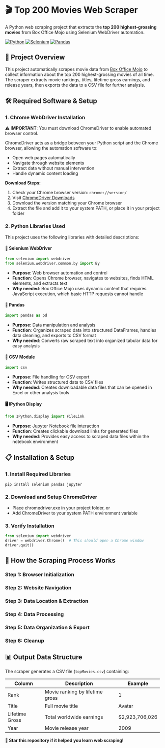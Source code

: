 # 🎬 Top 200 Movies Web Scraper

A Python web scraping project that extracts the **top 200 highest-grossing movies** from Box Office Mojo using Selenium WebDriver automation.

[![Python](https://img.shields.io/badge/Python-3.7+-blue.svg)](https://www.python.org/)
[![Selenium](https://img.shields.io/badge/Selenium-4.15+-green.svg)](https://selenium-python.readthedocs.io/)
[![Pandas](https://img.shields.io/badge/Pandas-1.5+-orange.svg)](https://pandas.pydata.org/)

## 📖 Project Overview

This project automatically scrapes movie data from [Box Office Mojo](https://www.boxofficemojo.com/chart/top_lifetime_gross/?area=XWW) to collect information about the top 200 highest-grossing movies of all time. The scraper extracts movie rankings, titles, lifetime gross earnings, and release years, then exports the data to a CSV file for further analysis.

## 🛠️ Required Software & Setup

### 1. Chrome WebDriver Installation

**⚠️ IMPORTANT**: You must download ChromeDriver to enable automated browser control.

ChromeDriver acts as a bridge between your Python script and the Chrome browser, allowing the automation software to:
- Open web pages automatically
- Navigate through website elements
- Extract data without manual intervention
- Handle dynamic content loading

**Download Steps:**
1. Check your Chrome browser version: `chrome://version/`
2. Visit [ChromeDriver Downloads](https://chromedriver.chromium.org/downloads)
3. Download the version matching your Chrome browser
4. Extract the file and add it to your system PATH, or place it in your project folder

### 2. Python Libraries Used

This project uses the following libraries with detailed descriptions:

#### **🔧 Selenium WebDriver**
```python
from selenium import webdriver
from selenium.webdriver.common.by import By
```
- **Purpose**: Web browser automation and control
- **Function**: Opens Chrome browser, navigates to websites, finds HTML elements, and extracts text
- **Why needed**: Box Office Mojo uses dynamic content that requires JavaScript execution, which basic HTTP requests cannot handle

#### **🐼 Pandas**
```python
import pandas as pd
```
- **Purpose**: Data manipulation and analysis
- **Function**: Organizes scraped data into structured DataFrames, handles data cleaning, and exports to CSV format
- **Why needed**: Converts raw scraped text into organized tabular data for easy analysis

#### **📁 CSV Module**
```python
import csv
```
- **Purpose**: File handling for CSV export
- **Function**: Writes structured data to CSV files
- **Why needed**: Creates downloadable data files that can be opened in Excel or other analysis tools

#### **🖥️ IPython Display**
```python
from IPython.display import FileLink
```
- **Purpose**: Jupyter Notebook file interaction
- **Function**: Creates clickable download links for generated files
- **Why needed**: Provides easy access to scraped data files within the notebook environment

## 📋 Installation & Setup

### 1. Install Required Libraries
```bash
pip install selenium pandas jupyter
```

### 2. Download and Setup ChromeDriver
- Place chromedriver.exe in your project folder, or
- Add ChromeDriver to your system PATH environment variable

### 3. Verify Installation
```python
from selenium import webdriver
driver = webdriver.Chrome()  # This should open a Chrome window
driver.quit()
```

## 🚀 How the Scraping Process Works
### Step 1: Browser Initialization
### Step 2: Website Navigation
### Step 3: Data Location & Extraction
### Step 4: Data Processing
### Step 5: Data Organization & Export
### Step 6: Cleanup

## 📊 Output Data Structure

The scraper generates a CSV file (`topMovies.csv`) containing:

| Column | Description | Example |
|--------|-------------|---------|
| Rank | Movie ranking by lifetime gross | 1 |
| Title | Full movie title | Avatar |
| Lifetime Gross | Total worldwide earnings | $2,923,706,026 |
| Year | Movie release year | 2009 |

**🌟 Star this repository if it helped you learn web scraping!**
